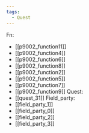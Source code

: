 ```yaml
---
tags:
  - Quest
---
```

Fn:
- [[p9002_function11]]
- [[p9002_function4]]
- [[p9002_function6]]
- [[p9002_function8]]
- [[p9002_function2]]
- [[p9002_function5]]
- [[p9002_function7]]
- [[p9002_function9]]
Quest:
- [[quest_31]]
Field_party:
- [[field_party_1]]
- [[field_party_0]]
- [[field_party_2]]
- [[field_party_3]]
